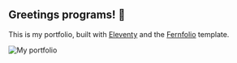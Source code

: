 ## Greetings programs! 👋

This is my portfolio, built with [Eleventy](https://www.11ty.dev/) and the [Fernfolio](https://github.com/tylerMRoderick/fernfolio-11ty-template) template. 

![My portfolio](https://res.cloudinary.com/phearts/image/upload/v1674609831/portfolio/Captura_de_pantalla_2023-01-24_192214.jpg)